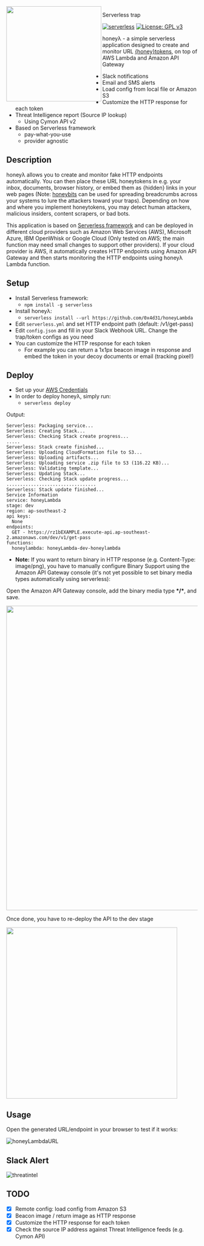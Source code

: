 <img align="left" src="https://github.com/0x4D31/honeyLambda/blob/master/docs/honeyLambda-sm.png" width="250px">

Serverless trap

[![serverless](http://public.serverless.com/badges/v3.svg)](http://www.serverless.com)
[![License: GPL v3](https://img.shields.io/badge/License-GPL%20v3-blue.svg)](https://www.gnu.org/licenses/gpl-3.0)

honeyλ - a simple serverless application designed to create and monitor URL [{honey}tokens](https://www.symantec.com/connect/articles/honeytokens-other-honeypot), on top of AWS Lambda and Amazon API Gateway
* Slack notifications
* Email and SMS alerts
* Load config from local file or Amazon S3
* Customize the HTTP response for each token
* Threat Intelligence report (Source IP lookup)
  * Using Cymon API v2
* Based on Serverless framework
  * pay-what-you-use
  * provider agnostic

## Description
honeyλ allows you to create and monitor fake HTTP endpoints automatically. You can then place these URL honeytokens in e.g. your inbox, documents, browser history, or embed them as {hidden} links in your web pages (Note: [honeybits](https://github.com/0x4D31/honeybits) can be used for spreading breadcrumbs across your systems to lure the attackers toward your traps). Depending on how and where you implement honeytokens, you may detect human attackers, malicious insiders, content scrapers, or bad bots.

This application is based on [Serverless framework](https://serverless.com) and can be deployed in different cloud providers such as Amazon Web Services (AWS), Microsoft Azure, IBM OpenWhisk or Google Cloud (Only tested on AWS; the main function may need small changes to support other providers). If your cloud provider is AWS, it automatically creates HTTP endpoints using Amazon API Gateway and then starts monitoring the HTTP endpoints using honeyλ Lambda function.

## Setup
* Install Serverless framework:
  * ```npm install -g serverless```
* Install honeyλ:
  * ```serverless install --url https://github.com/0x4d31/honeyLambda```
* Edit `serverless.yml` and set HTTP endpoint path (default: /v1/get-pass)
* Edit `config.json` and fill in your Slack Webhook URL. Change the trap/token configs as you need
* You can customize the HTTP response for each token
  * For example you can return a 1x1px beacon image in response and embed the token in your decoy documents or email (tracking pixel!)

## Deploy
* Set up your [AWS Credentials](https://serverless.com/framework/docs/providers/aws/guide/credentials/)
* In order to deploy honeyλ, simply run:
  * ```serverless deploy```

Output:

```
Serverless: Packaging service...
Serverless: Creating Stack...
Serverless: Checking Stack create progress...
.....
Serverless: Stack create finished...
Serverless: Uploading CloudFormation file to S3...
Serverless: Uploading artifacts...
Serverless: Uploading service .zip file to S3 (116.22 KB)...
Serverless: Validating template...
Serverless: Updating Stack...
Serverless: Checking Stack update progress...
.................................
Serverless: Stack update finished...
Service Information
service: honeyLambda
stage: dev
region: ap-southeast-2
api keys:
  None
endpoints:
  GET - https://rz1bEXAMPLE.execute-api.ap-southeast-2.amazonaws.com/dev/v1/get-pass
functions:
  honeylambda: honeyLambda-dev-honeylambda
```

* __Note:__ If you want to return binary in HTTP response (e.g. Content-Type: image/png), you have to manually configure Binary Support using the Amazon API Gateway console (it's not yet possible to set binary media types automatically using serverless):

Open the Amazon API Gateway console, add the binary media type __\*/\*__, and save.

<img src="https://github.com/0x4D31/honeyLambda/blob/master/docs/aws-apigw-binarysupport.png" width="800">

Once done, you have to re-deploy the API to the dev stage

<img src="https://github.com/0x4D31/honeyLambda/blob/master/docs/aws-api-redeploy.png" width="450">

## Usage
Open the generated URL/endpoint in your browser to test if it works:

![honeyLambdaURL](https://github.com/0x4D31/honeyLambda/blob/master/docs/http-response.png)

## Slack Alert
![threatintel](https://github.com/0x4D31/honeyLambda/blob/master/docs/slack-alert_threatintel.png)

## TODO
- [x] Remote config: load config from Amazon S3
- [x] Beacon image / return image as HTTP response 
- [x] Customize the HTTP response for each token
- [x] Check the source IP address against Threat Intelligence feeds (e.g. Cymon API)
